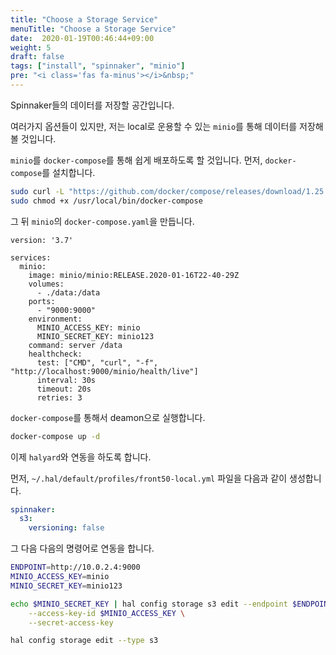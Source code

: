 ```yaml
---
title: "Choose a Storage Service"
menuTitle: "Choose a Storage Service"
date:  2020-01-19T00:46:44+09:00
weight: 5
draft: false
tags: ["install", "spinnaker", "minio"]
pre: "<i class='fas fa-minus'></i>&nbsp;"
---
```


Spinnaker들의 데이터를 저장할 공간입니다.

여러가지 옵션들이 있지만, 저는 local로 운용할 수 있는 `minio`를 통해 데이터를 저장해 볼 것입니다.

`minio`를 `docker-compose`를 통해 쉽게 배포하도록 할 것입니다.
먼저, `docker-compose`를 설치합니다.

```bash
sudo curl -L "https://github.com/docker/compose/releases/download/1.25.0/docker-compose-$(uname -s)-$(uname -m)" -o /usr/local/bin/docker-compose
sudo chmod +x /usr/local/bin/docker-compose
```

그 뒤 `minio`의 `docker-compose.yaml`을 만듭니다.

```
version: '3.7'

services:
  minio:
    image: minio/minio:RELEASE.2020-01-16T22-40-29Z
    volumes:
      - ./data:/data
    ports:
      - "9000:9000"
    environment:
      MINIO_ACCESS_KEY: minio
      MINIO_SECRET_KEY: minio123
    command: server /data
    healthcheck:
      test: ["CMD", "curl", "-f", "http://localhost:9000/minio/health/live"]
      interval: 30s
      timeout: 20s
      retries: 3
```

`docker-compose`를 통해서 deamon으로 실행합니다.

```bash
docker-compose up -d
```

이제 `halyard`와 연동을 하도록 합니다.

먼저, `~/.hal/default/profiles/front50-local.yml` 파일을 다음과 같이 생성합니다.

```yaml
spinnaker:
  s3:
    versioning: false
```

그 다음 다음의 명령어로 연동을 합니다.

```bash
ENDPOINT=http://10.0.2.4:9000
MINIO_ACCESS_KEY=minio
MINIO_SECRET_KEY=minio123

echo $MINIO_SECRET_KEY | hal config storage s3 edit --endpoint $ENDPOINT \
    --access-key-id $MINIO_ACCESS_KEY \
    --secret-access-key

hal config storage edit --type s3
```